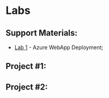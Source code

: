 # Labs


## Support Materials:
* [Lab 1](lab1)  - Azure WebApp Deployment;
<!--
* [Lab 2](lab2)  - Azure Blobs;
* [Lab 3](lab3)  - Azure CosmosDB;
!-->
## Project #1:

## Project #2:
